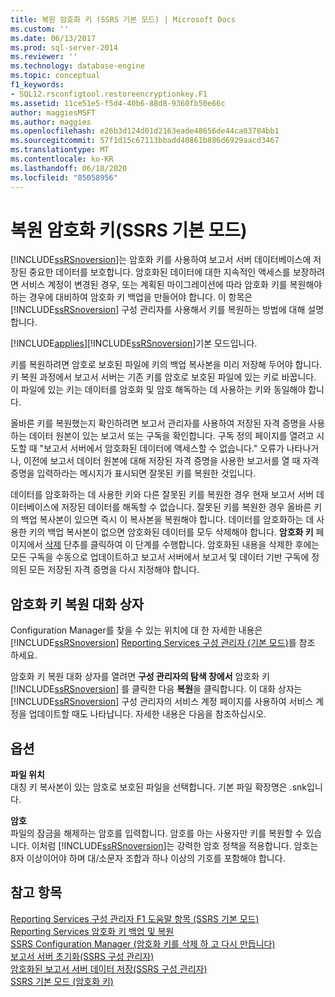 ```yaml
---
title: 복원 암호화 키 (SSRS 기본 모드) | Microsoft Docs
ms.custom: ''
ms.date: 06/13/2017
ms.prod: sql-server-2014
ms.reviewer: ''
ms.technology: database-engine
ms.topic: conceptual
f1_keywords:
- SQL12.rsconfigtool.restoreencryptionkey.F1
ms.assetid: 11ce51e5-f5d4-40b6-88d8-9360fb50e66c
author: maggiesMSFT
ms.author: maggies
ms.openlocfilehash: e26b3d124d01d2163eade48656de44ca03784bb1
ms.sourcegitcommit: 57f1d15c67113bbadd40861b886d6929aacd3467
ms.translationtype: MT
ms.contentlocale: ko-KR
ms.lasthandoff: 06/18/2020
ms.locfileid: "85058956"
---
```

# <a name="restore-encryption-key-ssrs-native-mode"></a>복원 암호화 키(SSRS 기본 모드)
  [!INCLUDE[ssRSnoversion](../../includes/ssrsnoversion-md.md)]는 암호화 키를 사용하여 보고서 서버 데이터베이스에 저장된 중요한 데이터를 보호합니다. 암호화된 데이터에 대한 지속적인 액세스를 보장하려면 서비스 계정이 변경된 경우, 또는 계획된 마이그레이션에 따라 암호화 키를 복원해야 하는 경우에 대비하여 암호화 키 백업을 만들어야 합니다. 이 항목은 [!INCLUDE[ssRSnoversion](../../includes/ssrsnoversion-md.md)] 구성 관리자를 사용해서 키를 복원하는 방법에 대해 설명합니다.  
  
 [!INCLUDE[applies](../../includes/applies-md.md)][!INCLUDE[ssRSnoversion](../../includes/ssrsnoversion-md.md)]기본 모드입니다.  
  
 키를 복원하려면 암호로 보호된 파일에 키의 백업 복사본을 미리 저장해 두어야 합니다. 키 복원 과정에서 보고서 서버는 기존 키를 암호로 보호된 파일에 있는 키로 바꿉니다. 이 파일에 있는 키는 데이터를 암호화 및 암호 해독하는 데 사용하는 키와 동일해야 합니다.  
  
 올바른 키를 복원했는지 확인하려면 보고서 관리자를 사용하여 저장된 자격 증명을 사용하는 데이터 원본이 있는 보고서 또는 구독을 확인합니다. 구독 정의 페이지를 열려고 시도할 때 "보고서 서버에서 암호화된 데이터에 액세스할 수 없습니다." 오류가 나타나거나, 이전에 보고서 데이터 원본에 대해 저장된 자격 증명을 사용한 보고서를 열 때 자격 증명을 입력하라는 메시지가 표시되면 잘못된 키를 복원한 것입니다.  
  
 데이터를 암호화하는 데 사용한 키와 다른 잘못된 키를 복원한 경우 현재 보고서 서버 데이터베이스에 저장된 데이터를 해독할 수 없습니다. 잘못된 키를 복원한 경우 올바른 키의 백업 복사본이 있으면 즉시 이 복사본을 복원해야 합니다. 데이터를 암호화하는 데 사용한 키의 백업 복사본이 없으면 암호화된 데이터를 모두 삭제해야 합니다. **암호화 키** 페이지에서 [삭제](../../../2014/sql-server/install/encryption-keys-ssrs-native-mode.md) 단추를 클릭하여 이 단계를 수행합니다. 암호화된 내용을 삭제한 후에는 모든 구독을 수동으로 업데이트하고 보고서 서버에서 보고서 및 데이터 기반 구독에 정의된 모든 저장된 자격 증명을 다시 지정해야 합니다.  
  
## <a name="restore-encryption-key-dialog"></a>암호화 키 복원 대화 상자  
 Configuration Manager를 찾을 수 있는 위치에 대 한 자세한 내용은 [!INCLUDE[ssRSnoversion](../../includes/ssrsnoversion-md.md)] [Reporting Services 구성 관리자 &#40;기본 모드&#41;](../../../2014/sql-server/install/reporting-services-configuration-manager-native-mode.md)를 참조 하세요.  
  
 암호화 키 복원 대화 상자를 열려면 **구성 관리자의 탐색 창에서** 암호화 키 [!INCLUDE[ssRSnoversion](../../includes/ssrsnoversion-md.md)] 를 클릭한 다음 **복원**을 클릭합니다. 이 대화 상자는 [!INCLUDE[ssRSnoversion](../../includes/ssrsnoversion-md.md)] 구성 관리자의 서비스 계정 페이지를 사용하여 서비스 계정을 업데이트할 때도 나타납니다. 자세한 내용은 다음을 참조하십시오.  
  
## <a name="options"></a>옵션  
 **파일 위치**  
 대칭 키 복사본이 있는 암호로 보호된 파일을 선택합니다. 기본 파일 확장명은 .snk입니다.  
  
 **암호**  
 파일의 잠금을 해제하는 암호를 입력합니다. 암호를 아는 사용자만 키를 복원할 수 있습니다. 이처럼 [!INCLUDE[ssRSnoversion](../../includes/ssrsnoversion-md.md)]는 강력한 암호 정책을 적용합니다. 암호는 8자 이상이어야 하며 대/소문자 조합과 하나 이상의 기호를 포함해야 합니다.  
  
## <a name="see-also"></a>참고 항목  
 [Reporting Services 구성 관리자 F1 도움말 항목 &#40;SSRS 기본 모드&#41;](../../../2014/sql-server/install/reporting-services-configuration-manager-f1-help-topics-ssrs-native-mode.md)   
 [Reporting Services 암호화 키 백업 및 복원](../../reporting-services/install-windows/ssrs-encryption-keys-back-up-and-restore-encryption-keys.md)   
 [SSRS Configuration Manager &#40;암호화 키를 삭제 하 고 다시 만듭니다&#41;](../../reporting-services/install-windows/ssrs-encryption-keys-delete-and-re-create-encryption-keys.md)   
 [보고서 서버 초기화&#40;SSRS 구성 관리자&#41;](../../reporting-services/install-windows/ssrs-encryption-keys-initialize-a-report-server.md)   
 [암호화된 보고서 서버 데이터 저장&#40;SSRS 구성 관리자&#41;](../../reporting-services/install-windows/ssrs-encryption-keys-store-encrypted-report-server-data.md)   
 [SSRS 기본 모드 &#40;암호화 키&#41;](../../../2014/sql-server/install/encryption-keys-ssrs-native-mode.md)  
  
  
